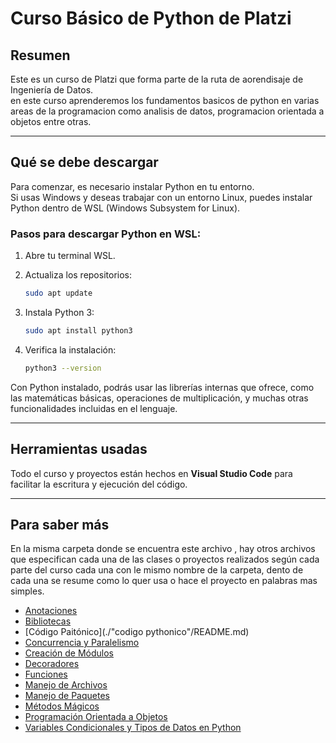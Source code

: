 # Curso Básico de Python de Platzi

## Resumen

Este es un curso de Platzi que forma parte de la ruta de aorendisaje de Ingeniería de Datos.  
en este curso aprenderemos los fundamentos basicos de python en varias areas de la programacion como analisis de datos, programacion orientada a objetos entre otras.

---

## Qué se debe descargar

Para comenzar, es necesario instalar Python en tu entorno.  
Si usas Windows y deseas trabajar con un entorno Linux, puedes instalar Python dentro de WSL (Windows Subsystem for Linux).

### Pasos para descargar Python en WSL:

1. Abre tu terminal WSL.
2. Actualiza los repositorios:

    ```bash
    sudo apt update
    ```

3. Instala Python 3:

    ```bash
    sudo apt install python3
    ```

4. Verifica la instalación:

    ```bash
    python3 --version
    ```

Con Python instalado, podrás usar las librerías internas que ofrece, como las matemáticas básicas, operaciones de multiplicación, y muchas otras funcionalidades incluidas en el lenguaje.

---

## Herramientas usadas

Todo el curso y proyectos están hechos en **Visual Studio Code** para facilitar la escritura y ejecución del código.

---

## Para saber más

En la misma carpeta donde se encuentra este archivo , hay otros archivos que especifican cada una de las clases o proyectos realizados según cada parte del curso cada una con le mismo nombre de la carpeta, dento de cada una se resume como lo quer usa o hace el proyecto en palabras mas simples. 

- [Anotaciones](./anotaciones/README.md)
- [Bibliotecas](./bibliotecas/README.md)
- [Código Paitónico](./"codigo pythonico"/README.md)
- [Concurrencia y Paralelismo](./Concurrencia_Paralelismo/README.md)
- [Creación de Módulos](./Creacion_Modulos/README.md)
- [Decoradores](./Decoradores/README.md)
- [Funciones](./Funciones/README.md)
- [Manejo de Archivos](./Manejo_Archivos/README.md)
- [Manejo de Paquetes](./Manejo_Paquetes/README.md)
- [Métodos Mágicos](./Metodos_Magicos/README.md)
- [Programación Orientada a Objetos](./Programacion_Orientada_Objetos/README.md)
- [Variables Condicionales y Tipos de Datos en Python](./Variables_CondicionalesTiposDatos/README.md)


